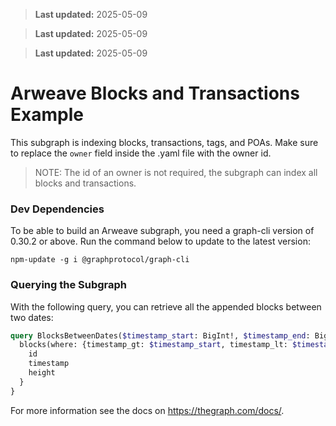 > **Last updated:** 2025-05-09

> **Last updated:** 2025-05-09

> **Last updated:** 2025-05-09

# Arweave Blocks and Transactions Example
This subgraph is indexing blocks, transactions, tags, and POAs. Make sure to replace the `owner` field inside the .yaml file with the owner id.

> NOTE: The id of an owner is not required, the subgraph can index all blocks and transactions.

### Dev Dependencies
To be able to build an Arweave subgraph, you need a graph-cli version of 0.30.2 or above. Run the command below to update to the latest version:

```
npm-update -g i @graphprotocol/graph-cli
```

### Querying the Subgraph
With the following query, you can retrieve all the appended blocks between two dates:
```graphql
query BlocksBetweenDates($timestamp_start: BigInt!, $timestamp_end: BigInt!) {
  blocks(where: {timestamp_gt: $timestamp_start, timestamp_lt: $timestamp_end}) {
    id
    timestamp
    height
  }
}
```

For more information see the docs on https://thegraph.com/docs/.
